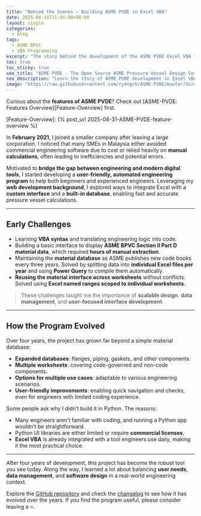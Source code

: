 ```yaml
---
title: "Behind the Scenes – Building ASME PVDE in Excel VBA"
date: 2025-08-31T21:05:00+08:00
layout: single
categories:
  - blog
tags:
  - ASME BPVC
  - VBA Programming
excerpt: "The story behind the development of the ASME PVDE Excel VBA tool."
toc: true
toc_sticky: true
seo_title: "ASME PVDE - The Open Source ASME Pressure Vessel Design Software Development Journey – Excel VBA Automation"
seo_description: "Learn the story of ASME PVDE development in Excel VBA. Discover challenges, solutions, and evolution of this automated pressure vessel design tool with built-in material databases and user-friendly interface."
image: "https://raw.githubusercontent.com/ry4ngch/ASME-PVDE/master/Screenshots/splashscreen.JPG"
---
```


Curious about the **features of ASME PVDE**? Check out [ASME-PVDE: Features Overview][Feature-Overview] first.

[Feature-Overview]: {% post_url 2025-08-31-ASME-PVDE-feature-overview %}

In **February 2021**, I joined a smaller company after leaving a large corporation. I noticed that many SMEs in Malaysia either avoided commercial engineering software due to cost or relied heavily on **manual calculations**, often leading to inefficiencies and potential errors.  

Motivated to **bridge the gap between engineering and modern digital tools**, I started developing a **user-friendly, automated engineering program** to help both beginners and experienced engineers. Leveraging my **web development background**, I explored ways to integrate Excel with a **custom interface** and a **built-in database**, enabling fast and accurate pressure vessel calculations.  

---

## Early Challenges
- Learning **VBA syntax** and translating engineering logic into code.  
- Building a basic interface to display **ASME BPVC Section II Part D material data**, which required **hours of manual extraction**.  
- Maintaining the **material database** as ASME publishes new code books every three years. Solved by splitting data into **individual Excel files per year** and using **Power Query** to compile them automatically.  
- **Reusing the material interface across worksheets** without conflicts. Solved using **Excel named ranges scoped to individual worksheets**.  

> These challenges taught me the importance of **scalable design**, **data management**, and **user-focused interface development**.

---

## How the Program Evolved
Over four years, the project has grown far beyond a simple material database:  
- **Expanded databases**: flanges, piping, gaskets, and other components.  
- **Multiple worksheets**: covering code-governed and non-code components.  
- **Options for multiple use cases**: adaptable to various engineering scenarios.  
- **User-friendly improvements**: enabling quick navigation and checks, even for engineers with limited coding experience.  

Some people ask why I didn’t build it in Python. The reasons:  
- Many engineers aren’t familiar with coding, and running a Python app wouldn’t be straightforward.  
- Python UI libraries are either limited or require **commercial licenses**.  
- **Excel VBA** is already integrated with a tool engineers use daily, making it the most practical choice.  

---

After four years of development, this project has become the robust tool you see today. Along the way, I learned a lot about balancing **user needs**, **data management**, and **software design** in a real-world engineering context.  

Explore the [GitHub repository](https://github.com/ry4ngch/ASME-PVDE) and check the [changelog](https://github.com/ry4ngch/ASME-PVDE/blob/master/changelog.md) to see how it has evolved over the years. If you find the program useful, please consider leaving a ⭐.  